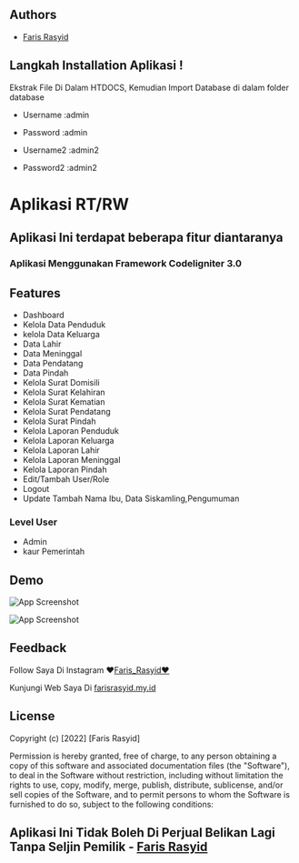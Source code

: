 
## Authors

- [Faris Rasyid](http://farisrasyid.my.id)


## Langkah Installation Aplikasi !

Ekstrak File Di Dalam HTDOCS,
Kemudian Import Database di dalam folder database

- Username :admin
- Password :admin

- Username2 :admin2
- Password2 :admin2
    
# Aplikasi RT/RW

## Aplikasi Ini terdapat beberapa fitur diantaranya
### Aplikasi Menggunakan Framework Codeligniter 3.0




## Features

- Dashboard
- Kelola Data Penduduk
- kelola Data Keluarga
- Data Lahir
- Data Meninggal
- Data Pendatang
- Data Pindah
- Kelola Surat Domisili
- Kelola Surat Kelahiran
- Kelola Surat Kematian
- Kelola Surat Pendatang
- Kelola Surat Pindah
- Kelola Laporan Penduduk
- Kelola Laporan Keluarga
- Kelola Laporan Lahir
- Kelola Laporan Meninggal
- Kelola Laporan Pindah
- Edit/Tambah User/Role
- Logout
- Update Tambah Nama Ibu, Data Siskamling,Pengumuman
### Level User
- Admin
- kaur Pemerintah



## Demo

![App Screenshot](https://cdn.discordapp.com/attachments/1041961141594759178/1111299268968460358/image.png)

![App Screenshot](https://cdn.discordapp.com/attachments/1041961141594759178/1111300691961593956/image.png)


## Feedback

Follow Saya Di Instagram ❤️[Faris_Rasyid❤️](https://www.instagram.com/_farisrasyid_/)

Kunjungi Web Saya Di [farisrasyid.my.id](https://www.instagram.com/_farisrasyid_/)



## License

Copyright (c) [2022] [Faris Rasyid]

Permission is hereby granted, free of charge, to any person obtaining a copy
of this software and associated documentation files (the "Software"), to deal
in the Software without restriction, including without limitation the rights
to use, copy, modify, merge, publish, distribute, sublicense, and/or sell
copies of the Software, and to permit persons to whom the Software is
furnished to do so, subject to the following conditions:


## Aplikasi Ini Tidak Boleh Di Perjual Belikan Lagi Tanpa SeIjin Pemilik - [Faris Rasyid](http://farisrasyid.my.id)

